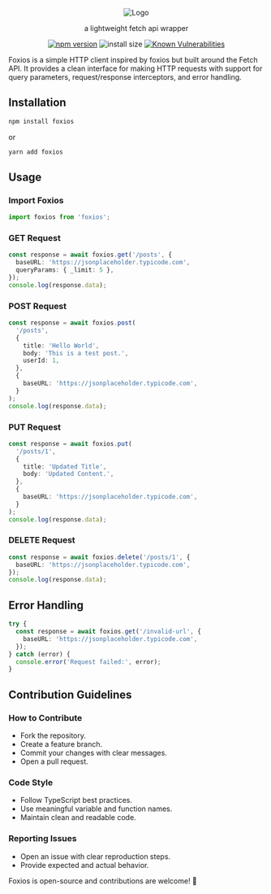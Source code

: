  <p align="center">
  <img src="https://i.postimg.cc/ydGxpJHT/logo-4.png" alt="Logo">
</p>
<p align="center">
  a lightweight fetch api wrapper
</p>

<div align="center">

[![npm version](https://img.shields.io/npm/v/foxios.svg?style=flat-square)](https://www.npmjs.org/package/foxios)
![install size](https://img.shields.io/badge/dynamic/json?url=https://packagephobia.com/v2/api.json?p=foxios&query=$.install.pretty&label=install%20size&style=flat-square)
[![Known Vulnerabilities](https://snyk.io/test/npm/foxios/badge.svg)](https://snyk.io/test/npm/foxios)




</div>
Foxios is a simple HTTP client inspired by foxios but built around the Fetch API. It provides a clean interface for making HTTP requests with support for query parameters, request/response interceptors, and error handling.

## Installation

```sh
npm install foxios
```

or

```sh
yarn add foxios
```

## Usage

### Import Foxios

```typescript
import foxios from 'foxios';
```

### GET Request

```typescript
const response = await foxios.get('/posts', {
  baseURL: 'https://jsonplaceholder.typicode.com',
  queryParams: { _limit: 5 },
});
console.log(response.data);
```

### POST Request

```typescript
const response = await foxios.post(
  '/posts',
  {
    title: 'Hello World',
    body: 'This is a test post.',
    userId: 1,
  },
  {
    baseURL: 'https://jsonplaceholder.typicode.com',
  }
);
console.log(response.data);
```

### PUT Request

```typescript
const response = await foxios.put(
  '/posts/1',
  {
    title: 'Updated Title',
    body: 'Updated Content.',
  },
  {
    baseURL: 'https://jsonplaceholder.typicode.com',
  }
);
console.log(response.data);
```

### DELETE Request

```typescript
const response = await foxios.delete('/posts/1', {
  baseURL: 'https://jsonplaceholder.typicode.com',
});
console.log(response.data);
```

## Error Handling

```typescript
try {
  const response = await foxios.get('/invalid-url', {
    baseURL: 'https://jsonplaceholder.typicode.com',
  });
} catch (error) {
  console.error('Request failed:', error);
}
```

## Contribution Guidelines

### How to Contribute

- Fork the repository.
- Create a feature branch.
- Commit your changes with clear messages.
- Open a pull request.

### Code Style

- Follow TypeScript best practices.
- Use meaningful variable and function names.
- Maintain clean and readable code.

### Reporting Issues

- Open an issue with clear reproduction steps.
- Provide expected and actual behavior.

Foxios is open-source and contributions are welcome! 🚀
